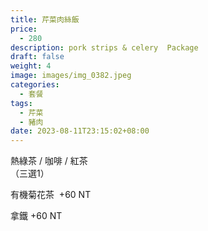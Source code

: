 ```yaml
---
title: 芹菜肉絲飯
price:
  - 280
description: pork strips & celery  Package
draft: false
weight: 4
image: images/img_0382.jpeg
categories:
  - 套餐
tags:
  - 芹菜
  - 豬肉
date: 2023-08-11T23:15:02+08:00
---
```


  熱綠茶 / 咖啡 / 紅茶   
  （三選1）

  有機菊花茶  +60  NT

  拿鐵 +60  NT
